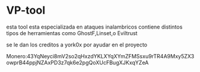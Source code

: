 # VP-tool
esta tool esta especializada en ataques inalambricos 
contiene distintos tipos de herramientas como GhostF,Linset,o Eviltrust




se le dan los creditos a york0x por ayudar en el proyecto

Monero:43YqNeyci8mV2so2qHxzdYKLXYqXYmZFMSsxu9rTR4A9Mxy5ZX3owprB44ppjNZAxPD3z7qk6e2pgQoXUcFBugXJKxqYZeA
